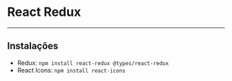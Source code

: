# React Redux
__________________

## Instalações

- Redux: `npm install react-redux @types/react-redux`
- React Icons: `npm install react-icons`